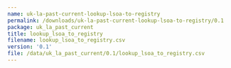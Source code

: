 ```yaml
---
name: uk-la-past-current-lookup-lsoa-to-registry
permalink: /downloads/uk-la-past-current-lookup-lsoa-to-registry/0.1
package: uk_la_past_current
title: lookup_lsoa_to_registry
filename: lookup_lsoa_to_registry.csv
version: '0.1'
file: /data/uk_la_past_current/0.1/lookup_lsoa_to_registry.csv
---
```

